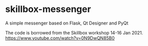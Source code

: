 # skillbox-messenger

A simple messenger based on Flask, Qt Designer and PyQt

The code is borrowed from the Skillbox workshop 14-16 Jan 2021.
https://www.youtube.com/watch?v=0N9DwQN85B0

